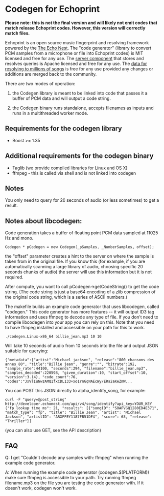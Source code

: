 # Codegen for Echoprint

**Please note: this is not the final version and will likely not emit codes that match release Echoprint codes. However, this version will correctly match files.**

Echoprint is an open source music fingerprint and resolving framework powered by the [The Echo Nest](http://the.echonest.com/ "The Echo Nest"). The "code generator" (library to convert PCM samples from a microphone or file into Echoprint codes) is MIT licensed and free for any use. The [server component](http://github.com/echonest/echoprint-server "echoprint-server") that stores and resolves queries is Apache licensed and free for any use. The [data for resolving to millions of songs](http://echoprint.me/data "Echoprint Data") is free for any use provided any changes or additions are merged back to the community. 

There are two modes of operation:

1. the Codegen library is meant to be linked into code that passes it a buffer of PCM data and will output a code string.
 
2. the Codegen binary runs standalone, accepts filenames as inputs and runs in a multithreaded worker mode.

## Requirements for the codegen library

* Boost >= 1.35

## Additional requirements for the codegen binary

* Taglib (we provide compiled libraries for Linux and OS X)
* ffmpeg - this is called via shell and is not linked into codegen

## Notes

You only need to query for 20 seconds of audio (or less sometimes) to get a result.

## Notes about libcodegen:

Code generation takes a buffer of floating point PCM data sampled at 11025 Hz and mono. 

    Codegen * pCodegen = new Codegen(_pSamples, _NumberSamples, offset);

the "offset" parameter creates a hint to the server on where the sample is taken from in the original file. If you know this (for example, if you are automatically scanning a large library of audio, choosing specific 20 seconds chunks of audio) the server will use this information but it is not required.

After compute, you want to call pCodegen->getCodeString() to get the code string. (The code string is just a base64 encoding of a zlib compression of the original code string, which is a series of ASCII numbers.)

The makefile builds an example code generator that uses libcodegen, called "codegen." This code generator has more features -- it will output ID3 tag information and uses ffmpeg to decode any type of file. If you don't need to compile libcodegen into your app you can rely on this. Note that you need to have ffmpeg installed and accessible on your path for this to work.

    ./codegen.Linux-x86_64 billie_jean.mp3 10 10

Will take 10 seconds of audio from 10 seconds into the file and output JSON suitable for querying:

    {"metadata":{"artist":"Michael jackson", "release":"800 chansons des annes 80", "title":"Billie jean", "genre":"", "bitrate":192, "sample_rate":44100, "seconds":294, "filename":"billie_jean.mp3", "samples_decoded":220598, "given_duration":10, "start_offset":10, "version":3.14}, "code_count":76, "codes":"JxVlIuNwzAMQ1fxCDL133+xo1rnGqNAEcWy/ERa2aKeZmW...

You can POST this JSON directly to alpha_identify_song, for example:

    curl -F "query=@post_string" http://developer.echonest.com/api/v4/song/identify?api_key=YOUR_KEY
    {"fp_lookup_time_ms": 21, "results": [{"songID": "SOAFVGQ1280ED4E371", "match_type": "fp", "title": "Billie Jean", "artist": "Michael Jackson", "artistID": "ARXPPEY1187FB51DF4", "score": 63, "release": "Thriller"}]

(you can also use GET, see the API description)

## FAQ

Q: I get "Couldn't decode any samples with: ffmpeg" when running the example code generator.

A: When running the example code generator (codegen.$(PLATFORM)) make sure ffmpeg is accessible to your path. Try running ffmpeg filename.mp3 on the file you are testing the code generator with. If it doesn't work, codegen won't work.


